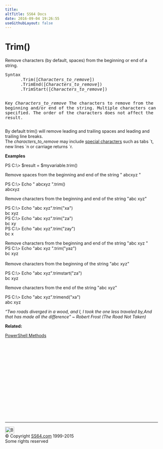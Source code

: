 ```yaml
---
title:
altTitle: SS64 Docs
date: 2016-09-04 19:26:55
useGithubLayout: false
---
```

<!-- #BeginLibraryItem "/Library/head_ps.lbi" --><!-- #EndLibraryItem --><h1>Trim()</h1> 
<p>Remove characters (by default, spaces) from the beginning or end of a string.</p>
<pre>Syntax
      .Trim([<i>Characters_to_remove</i>])
      .TrimEnd([<i>Characters_to_remove</i>])
      .TrimStart([<i>Characters_to_remove</i>])

Key
   <i>Characters_to_remove</i>  The characters to remove from the beginning and/or end of the string.
                         Multiple characters can be specified.
                         The order of the characters does not affect the result.</pre>
<p>By default <span class="code">trim()</span> will remove leading and trailing spaces and leading and trailing line breaks. <br>
The <i>characters_to_remove</i> may include  <a href="syntax-esc.html">special characters</a> such as tabs <span class="code">`t</span>, new lines <span class="code">`n</span> or carriage returns <span class="code">`r</span>.</p>
<p><b>Examples</b></p>
<p><span class="code">PS C:\&gt; $result = $myvariable.trim()</span></p>
<p>Remove spaces from the beginning and end of the string <span class="code">" abcxyz "</span></p>
<p><span class="code">PS C:\&gt; Echo " abcxyz ".trim()<br>
abcxyz</span></p>
<p>Remove characters from the beginning and end of the string <span class="code">"abc xyz"</span></p>
<p><span class="code">PS C:\&gt; Echo "abc xyz".trim("xa")<br>
bc xyz <br>
  PS C:\&gt; Echo "abc xyz".trim("za")<br>
bc xy<br>
PS C:\&gt; Echo "abc xyz".trim("zay")
<br>
bc x</span></p>
<p>Remove characters from the beginning and end of the string <span class="code">"abc xyz "</span><br>
  <span class="code">PS C:\&gt; Echo "abc xyz ".trim("yaz")<br>
  bc xyz</span><br>
  <br>
  Remove characters from the beginning of the string <span class="code">"abc xyz"</span></p>
<p><span class="code">PS C:\&gt; Echo "abc xyz".trimstart("za")
    <br>
bc xyz</span></p>
<p>Remove characters from the end of the string <span class="code">"abc xyz"</span></p>
<p><span class="code">PS C:\&gt; Echo "abc xyz".trimend("xa") <br>
abc xyz</span><span class="code"><br>
</span></p>
<p class="quote"><i>“Two roads diverged in a wood, and I, I took the one less traveled by,And that has made all the difference” ~ Robert Frost (The Road Not Taken) </i></p>
<p><b>Related:</b></p>
<p><a href="syntax-methods.html">PowerShell Methods</a></p><!-- #BeginLibraryItem "/Library/foot_ps.lbi" --><p>
<!-- PowerShell300 -->
<ins class="adsbygoogle" style="display:inline-block;width:300px;height:250px" data-ad-client="ca-pub-6140977852749469" data-ad-slot="6253539900"></ins>
<script>
(adsbygoogle = window.adsbygoogle || []).push({});
</script></p>
<hr>
<div id="bl" class="footer"><a href="trim.html#"><img src="../images/top.png" width="30" height="22" alt="Back to the Top"></a></div>
<div id="br" class="footer, tagline">© Copyright <a href="../index.html">SS64.com</a> 1999-2015<br>
Some rights reserved</div><!-- #EndLibraryItem -->

